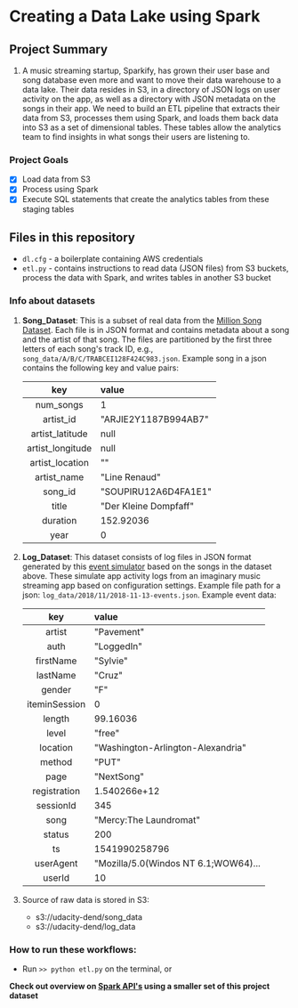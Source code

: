 # Creating a Data Lake using Spark 

## Project Summary

1. A music streaming startup, Sparkify, has grown their user base and song database even more and want to move their data warehouse to a data lake. Their data resides in S3, in a directory of JSON logs on user activity on the app, as well as a directory with JSON metadata on the songs in their app. We need to build an ETL pipeline that extracts their data from S3, processes them using Spark, and loads them back data into S3 as a set of dimensional tables. These tables allow the analytics team to find insights in what songs their users are listening to. 

### Project Goals

   - [x] Load data from S3
   - [x] Process using Spark
   - [x] Execute SQL statements that create the analytics tables from these staging tables

## Files in this repository

- `dl.cfg` - a boilerplate containing AWS credentials    
- `etl.py` -  contains instructions to read data (JSON files) from S3 buckets, process the data with Spark, and writes tables in another S3 bucket


### Info about datasets

1. **Song_Dataset**: This is a subset of real data from the [Million Song Dataset](http://millionsongdataset.com/). Each file is in JSON format and contains metadata about a song and the artist of that song. The files are partitioned by the first three letters of each song's track ID, e.g., `song_data/A/B/C/TRABCEI128F424C983.json`. Example song in a json contains the following key and value pairs:

    | key | value |  
    | :---: |  :--- |  
    | num_songs | 1 |  
    | artist_id | "ARJIE2Y1187B994AB7" |  
    | artist_latitude | null |  
    | artist_longitude | null |  
    | artist_location | "" |  
    | artist_name | "Line Renaud" |  
    | song_id | "SOUPIRU12A6D4FA1E1" |  
    | title | "Der Kleine Dompfaff" |  
    | duration | 152.92036 |  
    | year | 0 |  

2. **Log_Dataset**: This dataset consists of log files in JSON format generated by this [event simulator](https://github.com/Interana/eventsim) based on the songs in the dataset above. These simulate app activity logs from an imaginary music streaming app based on configuration settings. Example file path for a json: `log_data/2018/11/2018-11-13-events.json`. Example event data:

    | key | value|  
    | :---: | :--- |
    | artist | "Pavement" |
    | auth | "LoggedIn" | 
    | firstName | "Sylvie" |
    | lastName | "Cruz" |
    | gender | "F" |
    | iteminSession | 0 |
    | length | 99.16036 |
    | level | "free" |
    | location | "Washington-Arlington-Alexandria" | 
    | method | "PUT" |  
    | page | "NextSong" | 
    | registration | 1.540266e+12|
    | sessionId | 345 | 
    | song | "Mercy:The Laundromat" | 
    | status | 200 | 
    | ts | 1541990258796 |
    | userAgent | "Mozilla/5.0(Windos NT 6.1;WOW64)... |  
    | userId | 10 |

5. Source of raw data is stored in S3:
    - s3://udacity-dend/song_data
    - s3://udacity-dend/log_data


### How to run these workflows:
- Run `>> python etl.py` on the terminal, or


**Check out overview on [Spark API's](../Analytics/README.md) using a smaller set of this project dataset**

